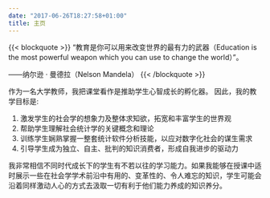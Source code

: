 ```yaml
---
date: "2017-06-26T18:27:58+01:00"
title: 主页
---
```


{{< blockquote >}}
“教育是你可以用来改变世界的最有力的武器（Education is the most powerful weapon which you can use to change the world）”。

——纳尔逊 · 曼德拉（Nelson Mandela）
{{< /blockquote >}}

作为一名大学教师，我把课堂看作是推助学生心智成长的孵化器。 因此，我的教学目标是:
1. 激发学生的社会学的想象力及整体求知欲，拓宽和丰富学生的世界观
2. 帮助学生理解社会统计学的关键概念和理论
3. 训练学生娴熟掌握一整套统计软件分析技能，以应对数字化社会的谋生需求
4. 引导学生成为独立、自主、批判的知识消费者，形成自我进步的驱动力

我非常相信不同时代成长下的学生有不若以往的学习能力。如果我能够在授课中适时展示一些在社会学学术前沿中有用的、变革性的、令人难忘的知识，学生可能会沿着同样激动人心的方式去汲取一切有利于他们能力养成的知识养分。 

